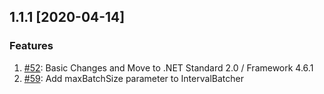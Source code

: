 ## 1.1.1 [2020-04-14]

### Features
1. [#52](https://github.com/influxdata/influxdb-csharp/pull/52): Basic Changes and Move to .NET Standard 2.0 / Framework 4.6.1 
1. [#59](https://github.com/influxdata/influxdb-csharp/pull/59): Add maxBatchSize parameter to IntervalBatcher 

